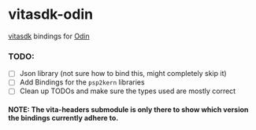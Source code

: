 # vitasdk-odin

[vitasdk](https://github.com/vitasdk/vita-headers) bindings for [Odin](https://orin-lang.org)

### TODO:
- [ ] Json library (not sure how to bind this, might completely skip it)
- [ ] Add Bindings for the `psp2kern` libraries
- [ ] Clean up TODOs and make sure the types used are mostly correct

#### NOTE: The vita-headers submodule is only there to show which version the bindings currently adhere to.
